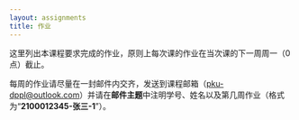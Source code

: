 ```yaml
---
layout: assignments
title: 作业
---
```


这里列出本课程要求完成的作业，原则上每次课的作业在当次课的下一周周一（0点）截止。

每周的作业请尽量在一封邮件内交齐，发送到课程邮箱（pku-dppl@outlook.com）并请在**邮件主题**中注明学号、姓名以及第几周作业（格式为“**2100012345-张三-1**”）。
